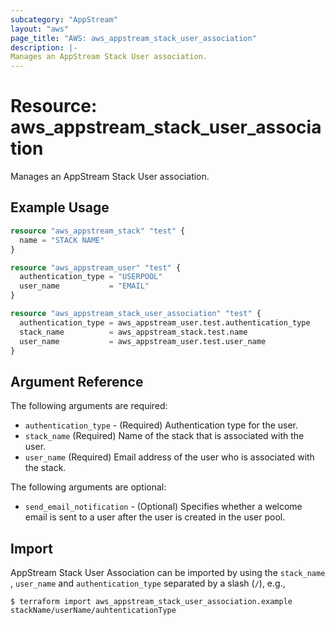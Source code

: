 ```yaml
---
subcategory: "AppStream"
layout: "aws"
page_title: "AWS: aws_appstream_stack_user_association"
description: |-
Manages an AppStream Stack User association.
---
```


# Resource: aws_appstream_stack_user_association

Manages an AppStream Stack User association.

## Example Usage

```terraform
resource "aws_appstream_stack" "test" {
  name = "STACK NAME"
}

resource "aws_appstream_user" "test" {
  authentication_type = "USERPOOL"
  user_name           = "EMAIL"
}

resource "aws_appstream_stack_user_association" "test" {
  authentication_type = aws_appstream_user.test.authentication_type
  stack_name          = aws_appstream_stack.test.name
  user_name           = aws_appstream_user.test.user_name
}
```

## Argument Reference

The following arguments are required:

* `authentication_type` - (Required) Authentication type for the user.
* `stack_name` (Required) Name of the stack that is associated with the user.
* `user_name` (Required) Email address of the user who is associated with the stack.

The following arguments are optional:

* `send_email_notification` - (Optional) Specifies whether a welcome email is sent to a user after the user is created in the user pool.


## Import

AppStream Stack User Association can be imported by using the `stack_name` , `user_name` and `authentication_type` separated by a slash (`/`), e.g.,

```
$ terraform import aws_appstream_stack_user_association.example stackName/userName/auhtenticationType
```
